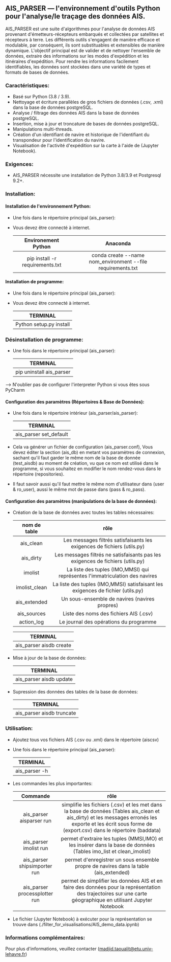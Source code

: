 ## AIS_PARSER &mdash; l'environnement d'outils Python pour l'analyse/le traçage des données AIS.


AIS_PARSER est une suite d'algorithmes pour l'analyse de données AIS
provenant d'émetteurs-récepteurs embarqués et collectées par satellites
et récepteurs à terre.
Les différents outils s'engagent de manière efficace et modulable,
par conséquent, ils sont substituables et extensibles de manière dynamique.
L'objectif principal est de valider et de nettoyer l'ensemble de données,
extraire des informations sur les modes d'expédition et les itinéraires d'expédition.
Pour rendre les informations facilement identifiables, les données sont stockées dans une variété de
types et formats de bases de données.

### Caractéristiques:

* Basé sur Python (3.8 / 3.9).
* Nettoyage et écriture parallèles de gros fichiers de données (.csv, .xml) dans la base de données postgreSQL.
* Analyse / filtrage des données AIS dans la base de données postgreSQL.
* Insertion, mise à jour et troncature de bases de données postgreSQL.
* Manipulations multi-threads.
* Création d'un identifiant de navire et historique de l'identifiant du transpondeur pour l'identification du navire.
* Visualisation de l'activité d'expédition sur la carte à l'aide de (Jupyter Notebook).

### Exigences:

* AIS_PARSER nécessite une installation de Python 3.8/3.9 et Postgresql 9.2+.

### Installation:

#### Installation de l'environnement Python:

* Une fois dans le répertoire principal (ais_parser):
* Vous devez être connecté à internet.

  |           Environement Python           |                          Anaconda                          |
  |:---------------------------------------:|:----------------------------------------------------------:|
  | pip install -r requirements.txt         | conda create --name nom_environment --file requirements.txt|
                                 
#### Installation de programme:

* Une fois dans le répertoire principal (ais_parser):
* Vous devez être connecté à internet.

  |           TERMINAL                      |                         
  |:---------------------------------------:|
  |  Python setup.py install                |

### Désinstallation de programme:

* Une fois dans le répertoire principal (ais_parser):

  |           TERMINAL                      |                         
  |:---------------------------------------:|
  |  pip uninstall ais_parser               |
                                 
--> N'oublier pas de configurer l'interpreter Python si vous êtes sous PyCharm 
    
#### Configuration des paramètres (Répertoires & Base de Données): 

* Une fois dans le répertoire intérieur (ais_parser/ais_parser):

  |           TERMINAL                      |                         
  |:---------------------------------------:|
  |  ais_parser set_default                 |
  
* Cela va générer un fichier de configuration (ais_parser.conf), Vous devez éditer la section (ais_db) en metant vos paramètres de connexion, sachant qu'il faut garder le même nom de la base de donnée (test_aisdb) au moment de création, vu que ce nom est utilisé dans le programme, si vous souhaitez en modifier le nom rendez-vous dans le répertoire (repositories).
* Il faut savoir aussi qu'il faut mettre le même nom d'utilisateur dans (user & ro_user), aussi le même mot de passe dans (pass & ro_pass).

#### Configuration des paramètres (manipulations de la base de données):

* Création de la base de données avec toutes les tables nécessaires:

  |           nom de table                  |  rôle    |                     
  |:---------------------------------------:|:--------:|
  |  ais_clean              | Les messages filtrés satisfaisants les exigences de fichiers (utils.py)|
  |  ais_dirty              | Les messages filtrés ne satisfaisants pas les exigences de fichiers (utils.py)|
  |  imolist                | La liste des tuples (IMO,MMSI) qui représentes l'immatriculation des navires|
  |  imolist_clean          | La liste des tuples (IMO,MMSI) satisfaisant les exigences de fichier (utils.py)|
  |  ais_extended          | Un sous-ensemble de navires (navires propres)|
  |  ais_sources        | Liste des noms des fichiers AIS (.csv)|
  |  action_log | Le journal des opérations du programme |

  |           TERMINAL                      |                         
  |:---------------------------------------:|
  |  ais_parser aisdb create                |

* Mise à jour de la base de données:
  
  |           TERMINAL                      |                         
  |:---------------------------------------:|
  |  ais_parser aisdb update                |

* Supression des données des tables de la base de données:
  
  |           TERMINAL                      |                         
  |:---------------------------------------:|
  |  ais_parser aisdb truncate                |




### Utilisation:

* Ajoutez tous vos fichiers AIS (.csv ou .xml) dans le répertoire (aiscsv)
* Une fois dans le répertoire principal (ais_parser):
 
  |           TERMINAL                      |                         
  |:---------------------------------------:|
  |  ais_parser -h                 

* Les commandes les plus importantes:

  |           Commande                      |                          rôle                              |
  |:---------------------------------------:|:----------------------------------------------------------:|
  | ais_parser aisparser run | simplifie les fichiers (.csv) et les met dans la base de données (Tables ais_clean et ais_dirty) et les messages erronés les exporte et les écrit sous forme de (export.csv) dans le répertoire (baddata)|
  | ais_parser imolist run | permet d'extraire les tuples (MMSI,IMO) et les insérer dans la base de données (Tables imo_list et clean_imolist)|
  | ais_parser shipsimporter run | permet d'enregistrer un sous ensemble propre de navires dans la table (ais_extended)| 
  | ais_parser processplotter run | permet de simplifier les données AIS et en faire des données pour la représentation des trajectoires sur une carte géographique en utilisant Jupyter Notebook| 
    
* Le fichier (Jupyter Notebook) à exécuter pour la représentation se trouve dans (./filter_for_visualisations/AIS_demo_data.ipynb)

### Informations complémentaires:

Pour plus d'informations, veuillez contacter (madjid.taoualit@etu.univ-lehavre.fr)
